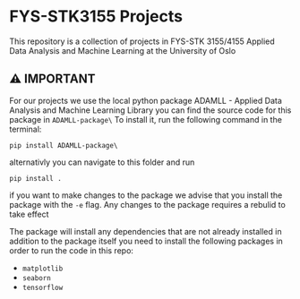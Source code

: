 # FYS-STK3155 Projects
This repository is a collection of projects in FYS-STK 3155/4155 Applied Data Analysis and 
Machine Learning at the University of Oslo

## ⚠️ IMPORTANT
For our projects we use the local python package
ADAMLL - Applied Data Analysis and Machine Learning Library
you can find the source code for this package in `ADAMLL-package\`
To install it, run the following command in the terminal:
```
pip install ADAMLL-package\
```
alternativly you can navigate to this folder and run
```
pip install .
```
if you want to make changes to the package we advise that you install the package with the `-e` flag.
Any changes to the package requires a rebulid to take effect

The package will install any dependencies that are not already installed
in addition to the package itself you need to install the following packages in order to run the code in 
this repo:

- `matplotlib`
- `seaborn`
- `tensorflow`